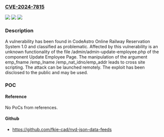 ### [CVE-2024-7815](https://cve.mitre.org/cgi-bin/cvename.cgi?name=CVE-2024-7815)
![](https://img.shields.io/static/v1?label=Product&message=Online%20Railway%20Reservation%20System&color=blue)
![](https://img.shields.io/static/v1?label=Version&message=%3D%201.0%20&color=brighgreen)
![](https://img.shields.io/static/v1?label=Vulnerability&message=CWE-79%20Cross%20Site%20Scripting&color=brighgreen)

### Description

A vulnerability has been found in CodeAstro Online Railway Reservation System 1.0 and classified as problematic. Affected by this vulnerability is an unknown functionality of the file /admin/admin-update-employee.php of the component Update Employee Page. The manipulation of the argument emp_fname /emp_lname /emp_nat_idno/emp_addr leads to cross site scripting. The attack can be launched remotely. The exploit has been disclosed to the public and may be used.

### POC

#### Reference
No PoCs from references.

#### Github
- https://github.com/fkie-cad/nvd-json-data-feeds

